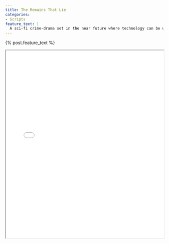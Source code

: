 ```yaml
---
title: The Remains That Lie
categories:
- Scripts
feature_text: |
  A sci-fi crime-drama set in the near future where technology can be used to posses the dead, opening the doors for good (and malicious) applications. A chase ensues after a failed robbery as criminals and police use the tech to outsmart each other in a battle of wits. 17 pages.
---
```


{% post.feature_text %}

<iframe src="assets/pdfs/TheRemainsThatLie.pdf" width="100%" height="600px"></iframe>
